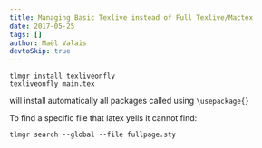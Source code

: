 ```yaml
---
title: Managing Basic Texlive instead of Full Texlive/Mactex
date: 2017-05-25
tags: []
author: Maël Valais
devtoSkip: true
---
```


```shell
tlmgr install texliveonfly
texliveonfly main.tex
```

will install automatically all packages called using `\usepackage{}`

To find a specific file that latex yells it cannot find:

```shell
tlmgr search --global --file fullpage.sty
```
